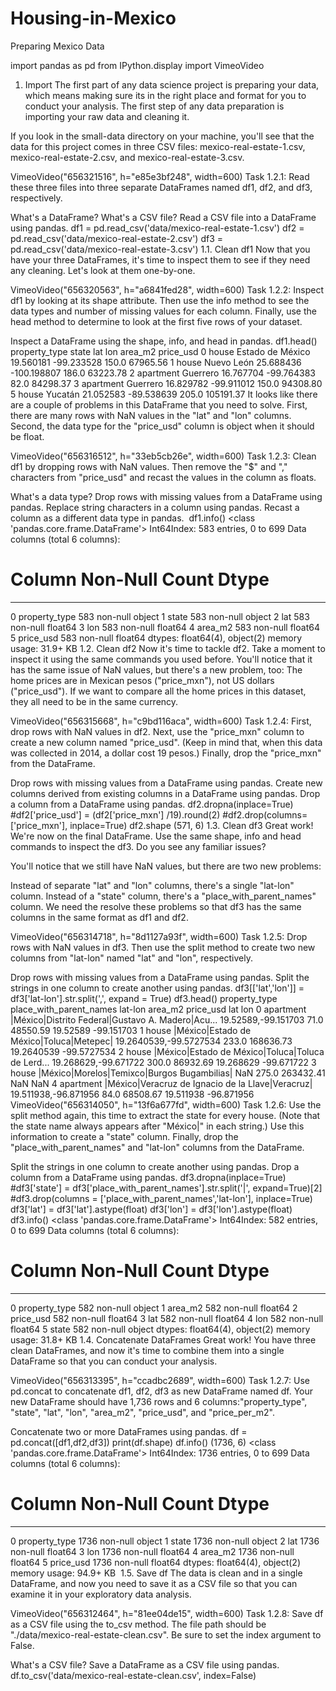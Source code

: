 # Housing-in-Mexico
Preparing Mexico Data

import pandas as pd
from IPython.display import VimeoVideo
1. Import
The first part of any data science project is preparing your data, which means making sure its in the right place and format for you to conduct your analysis. The first step of any data preparation is importing your raw data and cleaning it.

If you look in the small-data directory on your machine, you'll see that the data for this project comes in three CSV files: mexico-real-estate-1.csv, mexico-real-estate-2.csv, and mexico-real-estate-3.csv.

VimeoVideo("656321516", h="e85e3bf248", width=600)
Task 1.2.1: Read these three files into three separate DataFrames named df1, df2, and df3, respectively.

What's a DataFrame?
What's a CSV file?
Read a CSV file into a DataFrame using pandas.
df1 = pd.read_csv('data/mexico-real-estate-1.csv')
df2 = pd.read_csv('data/mexico-real-estate-2.csv')
df3 = pd.read_csv('data/mexico-real-estate-3.csv')
1.1. Clean df1
Now that you have your three DataFrames, it's time to inspect them to see if they need any cleaning. Let's look at them one-by-one.

VimeoVideo("656320563", h="a6841fed28", width=600)
Task 1.2.2: Inspect df1 by looking at its shape attribute. Then use the info method to see the data types and number of missing values for each column. Finally, use the head method to determine to look at the first five rows of your dataset.

Inspect a DataFrame using the shape, info, and head in pandas.
df1.head()
property_type	state	lat	lon	area_m2	price_usd
0	house	Estado de México	19.560181	-99.233528	150.0	67965.56
1	house	Nuevo León	25.688436	-100.198807	186.0	63223.78
2	apartment	Guerrero	16.767704	-99.764383	82.0	84298.37
3	apartment	Guerrero	16.829782	-99.911012	150.0	94308.80
5	house	Yucatán	21.052583	-89.538639	205.0	105191.37
It looks like there are a couple of problems in this DataFrame that you need to solve. First, there are many rows with NaN values in the "lat" and "lon" columns. Second, the data type for the "price_usd" column is object when it should be float.

VimeoVideo("656316512", h="33eb5cb26e", width=600)
Task 1.2.3: Clean df1 by dropping rows with NaN values. Then remove the "$" and "," characters from "price_usd" and recast the values in the column as floats.

What's a data type?
Drop rows with missing values from a DataFrame using pandas.
Replace string characters in a column using pandas.
Recast a column as a different data type in pandas.
​
df1.info()
<class 'pandas.core.frame.DataFrame'>
Int64Index: 583 entries, 0 to 699
Data columns (total 6 columns):
 #   Column         Non-Null Count  Dtype  
---  ------         --------------  -----  
 0   property_type  583 non-null    object 
 1   state          583 non-null    object 
 2   lat            583 non-null    float64
 3   lon            583 non-null    float64
 4   area_m2        583 non-null    float64
 5   price_usd      583 non-null    float64
dtypes: float64(4), object(2)
memory usage: 31.9+ KB
1.2. Clean df2
Now it's time to tackle df2. Take a moment to inspect it using the same commands you used before. You'll notice that it has the same issue of NaN values, but there's a new problem, too: The home prices are in Mexican pesos ("price_mxn"), not US dollars ("price_usd"). If we want to compare all the home prices in this dataset, they all need to be in the same currency.

VimeoVideo("656315668", h="c9bd116aca", width=600)
Task 1.2.4: First, drop rows with NaN values in df2. Next, use the "price_mxn" column to create a new column named "price_usd". (Keep in mind that, when this data was collected in 2014, a dollar cost 19 pesos.) Finally, drop the "price_mxn" from the DataFrame.

Drop rows with missing values from a DataFrame using pandas.
Create new columns derived from existing columns in a DataFrame using pandas.
Drop a column from a DataFrame using pandas.
df2.dropna(inplace=True)
#df2['price_usd'] = (df2['price_mxn'] /19).round(2)
#df2.drop(columns=['price_mxn'], inplace=True)
df2.shape
(571, 6)
1.3. Clean df3
Great work! We're now on the final DataFrame. Use the same shape, info and head commands to inspect the df3. Do you see any familiar issues?

You'll notice that we still have NaN values, but there are two new problems:

Instead of separate "lat" and "lon" columns, there's a single "lat-lon" column.
Instead of a "state" column, there's a "place_with_parent_names" column.
We need the resolve these problems so that df3 has the same columns in the same format as df1 and df2.

VimeoVideo("656314718", h="8d1127a93f", width=600)
Task 1.2.5: Drop rows with NaN values in df3. Then use the split method to create two new columns from "lat-lon" named "lat" and "lon", respectively.

Drop rows with missing values from a DataFrame using pandas.
Split the strings in one column to create another using pandas.
df3[['lat','lon']] = df3['lat-lon'].str.split(',', expand = True)
df3.head()
property_type	place_with_parent_names	lat-lon	area_m2	price_usd	lat	lon
0	apartment	|México|Distrito Federal|Gustavo A. Madero|Acu...	19.52589,-99.151703	71.0	48550.59	19.52589	-99.151703
1	house	|México|Estado de México|Toluca|Metepec|	19.2640539,-99.5727534	233.0	168636.73	19.2640539	-99.5727534
2	house	|México|Estado de México|Toluca|Toluca de Lerd...	19.268629,-99.671722	300.0	86932.69	19.268629	-99.671722
3	house	|México|Morelos|Temixco|Burgos Bugambilias|	NaN	275.0	263432.41	NaN	NaN
4	apartment	|México|Veracruz de Ignacio de la Llave|Veracruz|	19.511938,-96.871956	84.0	68508.67	19.511938	-96.871956
VimeoVideo("656314050", h="13f6a677fd", width=600)
Task 1.2.6: Use the split method again, this time to extract the state for every house. (Note that the state name always appears after "México|" in each string.) Use this information to create a "state" column. Finally, drop the "place_with_parent_names" and "lat-lon" columns from the DataFrame.

Split the strings in one column to create another using pandas.
Drop a column from a DataFrame using pandas.
df3.dropna(inplace=True)
#df3['state'] = df3['place_with_parent_names'].str.split('|', expand=True)[2]
#df3.drop(columns = ['place_with_parent_names','lat-lon'], inplace=True)
df3['lat'] = df3['lat'].astype(float)
df3['lon'] = df3['lon'].astype(float)
df3.info()
<class 'pandas.core.frame.DataFrame'>
Int64Index: 582 entries, 0 to 699
Data columns (total 6 columns):
 #   Column         Non-Null Count  Dtype  
---  ------         --------------  -----  
 0   property_type  582 non-null    object 
 1   area_m2        582 non-null    float64
 2   price_usd      582 non-null    float64
 3   lat            582 non-null    float64
 4   lon            582 non-null    float64
 5   state          582 non-null    object 
dtypes: float64(4), object(2)
memory usage: 31.8+ KB
1.4. Concatenate DataFrames
Great work! You have three clean DataFrames, and now it's time to combine them into a single DataFrame so that you can conduct your analysis.

VimeoVideo("656313395", h="ccadbc2689", width=600)
Task 1.2.7: Use pd.concat to concatenate df1, df2, df3 as new DataFrame named df. Your new DataFrame should have 1,736 rows and 6 columns:"property_type", "state", "lat", "lon", "area_m2", "price_usd", and "price_per_m2".

Concatenate two or more DataFrames using pandas.
df = pd.concat([df1,df2,df3])
print(df.shape)
df.info()
(1736, 6)
<class 'pandas.core.frame.DataFrame'>
Int64Index: 1736 entries, 0 to 699
Data columns (total 6 columns):
 #   Column         Non-Null Count  Dtype  
---  ------         --------------  -----  
 0   property_type  1736 non-null   object 
 1   state          1736 non-null   object 
 2   lat            1736 non-null   float64
 3   lon            1736 non-null   float64
 4   area_m2        1736 non-null   float64
 5   price_usd      1736 non-null   float64
dtypes: float64(4), object(2)
memory usage: 94.9+ KB
​
1.5. Save df
The data is clean and in a single DataFrame, and now you need to save it as a CSV file so that you can examine it in your exploratory data analysis.

VimeoVideo("656312464", h="81ee04de15", width=600)
Task 1.2.8: Save df as a CSV file using the to_csv method. The file path should be "./data/mexico-real-estate-clean.csv". Be sure to set the index argument to False.

What's a CSV file?
Save a DataFrame as a CSV file using pandas.
df.to_csv('data/mexico-real-estate-clean.csv', index=False)
